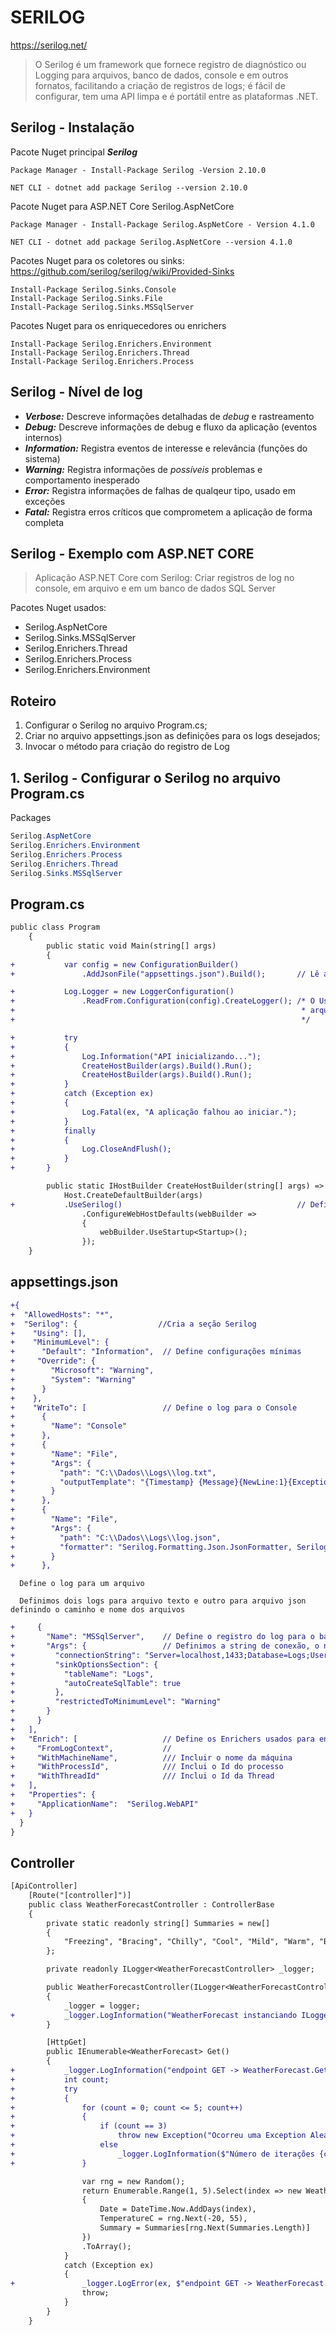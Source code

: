 # SERILOG
https://serilog.net/
> O Serilog é um framework que fornece registro de diagnóstico ou Logging para arquivos, banco de dados, console e em outros fornatos, facilitando a criação de registros de logs; é fácil de configurar, tem uma API limpa e é portátil entre as plataformas .NET.

## Serilog - Instalação
Pacote Nuget principal ***Serilog***
```
Package Manager - Install-Package Serilog -Version 2.10.0

NET CLI - dotnet add package Serilog --version 2.10.0
```
Pacote Nuget para ASP.NET Core Serilog.AspNetCore
```
Package Manager - Install-Package Serilog.AspNetCore - Version 4.1.0

NET CLI - dotnet add package Serilog.AspNetCore --version 4.1.0
```

Pacotes Nuget para os coletores ou sinks:
https://github.com/serilog/serilog/wiki/Provided-Sinks
```
Install-Package Serilog.Sinks.Console
Install-Package Serilog.Sinks.File
Install-Package Serilog.Sinks.MSSqlServer
```

Pacotes Nuget para os enriquecedores ou enrichers
```Shell
Install-Package Serilog.Enrichers.Environment
Install-Package Serilog.Enrichers.Thread
Install-Package Serilog.Enrichers.Process
```

## Serilog - Nível de log
- ***Verbose:*** Descreve informações detalhadas de _debug_ e rastreamento
- ***Debug:*** Descreve informações de debug e fluxo da aplicação (eventos internos)
- ***Information:*** Registra eventos de interesse e relevância (funções do sistema)
- ***Warning:*** Registra informações de _possíveis_ problemas e comportamento inesperado
- ***Error:*** Registra informações de falhas de qualqeur tipo, usado em exceções
- ***Fatal:*** Registra erros críticos que comprometem a aplicação de forma completa

## Serilog - Exemplo com ASP.NET CORE
> Aplicação ASP.NET Core com Serilog: Criar registros de log no console, em arquivo e em um banco de dados SQL Server

Pacotes Nuget usados:
* Serilog.AspNetCore
* Serilog.Sinks.MSSqlServer
* Serilog.Enrichers.Thread
* Serilog.Enrichers.Process
* Serilog.Enrichers.Environment

## Roteiro
1. Configurar o Serilog no arquivo Program.cs;
2. Criar no arquivo appsettings.json as definições para os logs desejados;
3. Invocar o método para criação do registro de Log

## 1. Serilog - Configurar o Serilog no arquivo Program.cs
Packages
```C#
Serilog.AspNetCore
Serilog.Enrichers.Environment
Serilog.Enrichers.Process
Serilog.Enrichers.Thread
Serilog.Sinks.MSSqlServer
```

## Program.cs
```diff
public class Program
    {
        public static void Main(string[] args)
        {
+           var config = new ConfigurationBuilder()
+               .AddJsonFile("appsettings.json").Build();       // Lê as definições do arquivo appsettings.json

+           Log.Logger = new LoggerConfiguration()
+               .ReadFrom.Configuration(config).CreateLogger(); /* O Usamos uma instancia de LoggerConfiguration e a partir das informações obtidas no 
+                                                                * arquivo appsettings.json criamos um logger usando os sinks, os enrichers e as demais definições
+                                                                */

+           try
+           {
+               Log.Information("API inicializando...");
+               CreateHostBuilder(args).Build().Run();
+               CreateHostBuilder(args).Build().Run();
+           }
+           catch (Exception ex)
+           {
+               Log.Fatal(ex, "A aplicação falhou ao iniciar.");
+           }
+           finally
+           {
+               Log.CloseAndFlush();
+           }
+       }

        public static IHostBuilder CreateHostBuilder(string[] args) =>
            Host.CreateDefaultBuilder(args)
+           .UseSerilog()                                       // Define o Serilog como provedor de Log
                .ConfigureWebHostDefaults(webBuilder =>
                {
                    webBuilder.UseStartup<Startup>();
                });
    }
```

## appsettings.json
```diff
+{  
+  "AllowedHosts": "*",
+  "Serilog": {                  //Cria a seção Serilog
+    "Using": [],
+    "MinimumLevel": {
+      "Default": "Information",  // Define configurações mínimas
+     "Override": {
+        "Microsoft": "Warning",
+        "System": "Warning"
+      }
+    },
+    "WriteTo": [                 // Define o log para o Console
+      {
+        "Name": "Console"
+      },
+      {
+        "Name": "File",
+        "Args": {
+          "path": "C:\\Dados\\Logs\\log.txt",
+          "outputTemplate": "{Timestamp} {Message}{NewLine:1}{Exception:1}"
+        }
+      },
+      {
+        "Name": "File",
+        "Args": {
+          "path": "C:\\Dados\\Logs\\log.json",
+          "formatter": "Serilog.Formatting.Json.JsonFormatter, Serilog"
+        }
+      },
```
      Define o log para um arquivo 

      Definimos dois logs para arquivo texto e outro para arquivo json definindo o caminho e nome dos arquivos
     
```diff     
+     {
+       "Name": "MSSqlServer",    // Define o registro do log para o banco de dados SQL Server
+       "Args": {                 // Definimos a string de conexão, o nome da tabela e o nível mínimo de registro
+         "connectionString": "Server=localhost,1433;Database=Logs;User ID=sa;Password=2w3e4r5t!@#;TrustServerCertificate=true",
+         "sinkOptionsSection": {
+           "tableName": "Logs",
+           "autoCreateSqlTable": true
+         },
+         "restrictedToMinimumLevel": "Warning"
+       }
+     }
+   ],
+   "Enrich": [                   // Define os Enrichers usados para enriquecer os eventos de registros
+     "FromLogContext",           // 
+     "WithMachineName",          /// Incluir o nome da máquina
+     "WithProcessId",            /// Inclui o Id do processo
+     "WithThreadId"              /// Inclui o Id da Thread
+   ],
+   "Properties": {
+     "ApplicationName":  "Serilog.WebAPI"
+   }
  }
}
```

## Controller
```diff
[ApiController]
    [Route("[controller]")]
    public class WeatherForecastController : ControllerBase
    {
        private static readonly string[] Summaries = new[]
        {
            "Freezing", "Bracing", "Chilly", "Cool", "Mild", "Warm", "Balmy", "Hot", "Sweltering", "Scorching"
        };

        private readonly ILogger<WeatherForecastController> _logger;

        public WeatherForecastController(ILogger<WeatherForecastController> logger)
        {
            _logger = logger;
+           _logger.LogInformation("WeatherForecast instanciando ILogger");
        }

        [HttpGet]
        public IEnumerable<WeatherForecast> Get()
        {
+           _logger.LogInformation("endpoint GET -> WeatherForecast.Get() ");
+           int count;
+           try
+           {
+               for (count = 0; count <= 5; count++)
+               {
+                   if (count == 3)
+                       throw new Exception("Ocorreu uma Exception Aleatória... ");
+                   else
+                       _logger.LogInformation($"Número de iterações {count}");
+               }

                var rng = new Random();
                return Enumerable.Range(1, 5).Select(index => new WeatherForecast
                {
                    Date = DateTime.Now.AddDays(index),
                    TemperatureC = rng.Next(-20, 55),
                    Summary = Summaries[rng.Next(Summaries.Length)]
                })
                .ToArray();
            }
            catch (Exception ex)
            {
+               _logger.LogError(ex, $"endpoint GET -> WeatherForecast.Get() - Exception ");
                throw;
            }
        }
    }
```